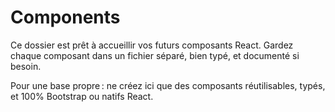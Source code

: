 # Components

Ce dossier est prêt à accueillir vos futurs composants React. Gardez chaque composant dans un fichier séparé, bien typé, et documenté si besoin.

Pour une base propre : ne créez ici que des composants réutilisables, typés, et 100% Bootstrap ou natifs React.
